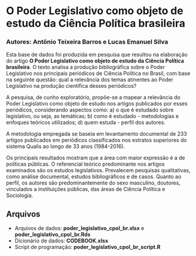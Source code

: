 # O Poder Legislativo como objeto de estudo da Ciência Política brasileira

### Autores: Antônio Teixeira Barros e Lucas Emanuel Silva

Esta base de dados foi produzida em pesquisa que resultou na elaboração do artigo **O Poder Legislativo como objeto de estudo da Ciência Política brasileira**. O texto analisa a produção bibliográfica sobre o Poder Legislativo nos principais periódicos de Ciência Política no Brasil, com base na seguinte questão: qual a relevância dos temas atinentes ao Poder Legislativo na produção científica desses periódicos? 

A pesquisa, de cunho exploratório, propõe-se a mapear a relevância do Poder Legislativo como objeto de estudo nos artigos publicados por esses periódicos, considerando aspectos como: a) o que é estudado sobre legislativo, ou seja, as temáticas; b) como é estudado - metodologias e enfoques teóricos utilizados; d) quem estuda - perfil dos autores. 

A metodologia empregada se baseia em levantamento documental de 233 artigos publicados em periódicos classificados nos estratos superiores do sistema Qualis ao longo de 33 anos (1984-2016).

Os principais resultados mostram que a área com maior expressão é a de políticas públicas. O referencial teórico predominante nos artigos examinados são os estudos legislativos. Prevalecem pesquisas qualitativas, como análise documental, estudos bibliográficos e de casos. Quanto ao perfil, os autores são predominantemente do sexo masculino, doutores, vinculados a instituições públicas, das áreas de Ciência Política e Sociologia. 

## Arquivos

* Arquivos de dados: **poder_legislativo_cpol_br.xlsx** e **poder_legislativo_cpol_br.Rds**
* Dicionário de dados: **CODEBOOK.xlsx**
* Script de programação: **poder_legislativo_cpol_br_script.R**
